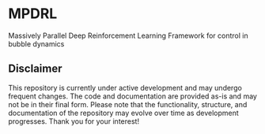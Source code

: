 # MPDRL
Massively Parallel Deep Reinforcement Learning Framework for control in bubble dynamics

## Disclaimer
This repository is currently under active development and may undergo frequent changes. The code and documentation are provided as-is and may not be in their final form. Please note that the functionality, structure, and documentation of the repository may evolve over time as development progresses. Thank you for your interest!